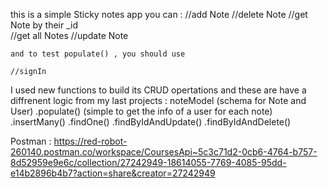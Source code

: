 this is a  simple Sticky notes app
you can :
    //add Note 
    //delete Note 
    //get Note by their _id  
    //get all Notes 
    //update Note 

    and to test populate() , you should use

    //signIn


I used new functions to build its CRUD opertations and these are have a diffrenent logic from my last projects  : 
  noteModel (schema for Note and User) 
  .populate()  (simple to get the info of a user for each note)
  .insertMany()
  .findOne()
  .findByIdAndUpdate()
  .findByIdAndDelete()
  
  
Postman :
https://red-robot-260140.postman.co/workspace/CoursesApi~5c3c71d2-0cb6-4764-b757-8d52959e9e6c/collection/27242949-18614055-7769-4085-95dd-e14b2896b4b7?action=share&creator=27242949
